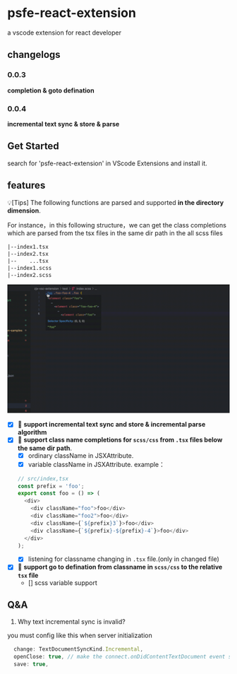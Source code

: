 # psfe-react-extension

a vscode extension for react developer

## changelogs

### 0.0.3

**completion & goto defination**

### 0.0.4

**incremental text sync & store & parse**

## Get Started

search for 'psfe-react-extension' in VScode Extensions and install it.

## features

💡[Tips] The following functions are parsed and supported **in the directory dimension**.

For instance，in this following structure，we can get the class completions which are parsed from the tsx files in the same dir path in the all scss files 

```
|--index1.tsx
|--index2.tsx
|--    ...tsx
|--index1.scss
|--index2.scss
```

![](feature.gif)

- [x] 🌟 **support incremental text sync and store & incremental parse algorithm**
- [x] 🌟 **support class name completions for `scss/css` from `.tsx` files below the same dir path**.
  - [x] ordinary className in JSXAttribute.
  - [x] variable className in JSXAttribute. example：
  ```ts
  // src/index,tsx
  const prefix = 'foo';
  export const foo = () => (
    <div>
      <div className="foo">foo</div>
      <div className="foo2">foo</div>
      <div className={`${prefix}3`}>foo</div>
      <div className={`${prefix}-${prefix}-4`}>foo</div>
    </div>
  );
  ```
  - [x] listening for classname changing in `.tsx` file.(only in changed file)
- [x] 🌟 **support go to defination from classname in `scss/css` to the relative `tsx` file**
  - [] scss variable support

## Q&A

1. Why text incremental sync is invalid?

you must config like this when server initialization

```js
  change: TextDocumentSyncKind.Incremental,
  openClose: true, // make the connect.onDidContentTextDocument event sent to the lsp
  save: true,
```

